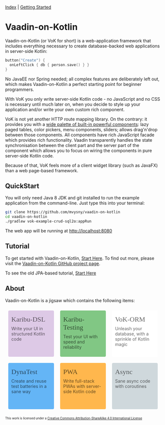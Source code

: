 [Index](index.html) | [Getting Started](gettingstarted.html)

# Vaadin-on-Kotlin

Vaadin-on-Kotlin (or VoK for short) is a web-application framework that includes everything necessary to create database-backed web applications in server-side Kotlin:

```kotlin
button("Create") {
  onLeftClick { db { person.save() } }
}
```

No JavaEE nor Spring needed; all complex features are deliberately left out, which makes Vaadin-on-Kotlin a perfect
starting point for beginner programmers.

With VoK you only write server-side Kotlin code - no JavaScript and no CSS is necessary until much later on, when you decide
to style up your application and/or write your own custom rich component. 

VoK is not yet another HTTP route mapping library. On the contrary: it provides you with a 
[wide palette of built-in powerful components](https://karibu-uitest.herokuapp.com/): lazy paged tables, color pickers, menu components, sliders; allows drag'n'drop between those components.
All components have rich JavaScript facade which provides rich functionality. Vaadin transparently handles the state synchronisation between the client part and
the server part of the component which allows you to focus on wiring the components in pure server-side Kotlin code.

Because of that, VoK feels more of a client widget library (such as JavaFX) than a web page-based framework.

## QuickStart

You will only need Java 8 JDK and git installed to run the example application from the command-line. Just type this into your terminal:

```bash
git clone https://github.com/mvysny/vaadin-on-kotlin
cd vaadin-on-kotlin
./gradlew vok-example-crud-sql2o:appRun
```

The web app will be running at [http://localhost:8080](http://localhost:8080)

## Tutorial

To get started with Vaadin-on-Kotlin, [Start Here](gettingstarted.html). To find out more, please visit the [Vaadin-on-Kotlin GitHub project page](https://github.com/mvysny/vaadin-on-kotlin).

To see the old JPA-based tutorial, [Start Here](gettingstartedjpa.html)

## About

Vaadin-on-Kotlin is a jigsaw which contains the following items:

<style>
.box {
  border-radius: 4px;
  padding: 16px 10px;
  margin: 10px;
  width: 170px;
  height: 118px;
  transition: box-shadow 200ms;
  transition-timing-function: cubic-bezier(0.55, 0, 0.1, 1);
  display: inline-block;
  color: rgba(0, 0, 0, 0.6);
  cursor: pointer;
}
.box:hover {
  box-shadow: 0 5px 10px rgba(0,0,0,.15);
}
.app {
  background: rgb(221, 201, 230);
}
.fe {
  background: rgb(129, 199, 132);
}
.md {
  background: rgb(255, 255, 255);
}
.go {
  background: rgb(100, 181, 246);
}
.au {
  background: rgb(255, 183, 77);
}
.pt {
  background: rgb(207, 216, 220);
}
.box .caption {
  font-size: 22px;
  font-family: Arvo, Monaco, serif;
}
.box .body {
  padding-top: 8px;
  font-size: 14px;
}
</style>

<div style="display: flex">
<div onclick="location.href='https://github.com/mvysny/karibu-dsl';" class="box app"><div class="caption">Karibu-DSL</div><div class="body">Write your UI in structured Kotlin code</div></div>
<div onclick="location.href='https://github.com/mvysny/karibu-testing';" class="box fe"><div class="caption">Karibu-Testing</div><div class="body">Test your UI with speed and reliability</div></div>
<div onclick="location.href='https://github.com/mvysny/vok-orm';" class="box md"><div class="caption">VoK-ORM</div><div class="body">Unleash your database, with a sprinkle of Kotlin magic</div></div>
</div>
<div style="display: flex">
<div onclick="location.href='https://github.com/mvysny/dynatest';" class="box go"><div class="caption">DynaTest</div><div class="body">Create and reuse test batteries in a sane way</div></div>
<div onclick="location.href='https://github.com/mvysny/vaadin-kotlin-pwa';" class="box au"><div class="caption">PWA</div><div class="body">Write full-stack PWAs with server-side Kotlin code</div></div>
<div onclick="location.href='https://github.com/mvysny/vaadin-coroutines-demo';" class="box pt"><div class="caption">Async</div><div class="body">Sane async code with coroutines</div></div>
</div>

<sub><sup>This work is licensed under a [Creative Commons Attribution-ShareAlike 4.0 International License](https://creativecommons.org/licenses/by-sa/4.0/)</sup></sub>
